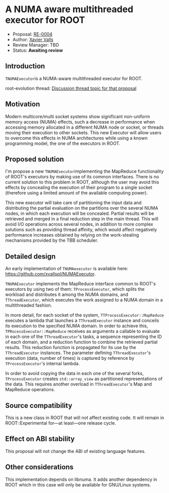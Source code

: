 # A NUMA aware multithreaded executor for ROOT

* Proposal: [RE-0004](0001-TNUMAExecutor.md)
* Author: [Xavier Valls](https://github.com/xvallspl)
* Review Manager: TBD
* Status: **Awaiting review**

## Introduction

`TNUMAExecutor`is a NUMA-aware multithreaded executor for ROOT.

root-evolution thread: [Discussion thread topic for that proposal](https://root-forum.cern.ch/c/root-evolution)

## Motivation

Modern multicore/multi socket systems show significant non-uniform memory access (NUMA) effects, such a decrease in performance when accessing memory allocated in a different NUMA node or socket, or threads moving their execution to other sockets.
This new Executor will allow users to overcome this effects in NUMA architectures while using a known programming model, the one of the executors in ROOT.

## Proposed solution

I'm propose a new `TNUMAExecutor`implementing the MapReduce functionality of ROOT's executors by making use of its common interfaces. There is no current solution to this problem in ROOT, although the user may avoid this effects by concealing the execution of their program to a single socket (therefore using a limited amount of the available computing power).

This new executor will take care of partitioning the input data and distributing the partial evaluation on the partitions over the several NUMA nodes, in which each execution will be concealed. Partial results will be retrieved and merged in a final reduction step in the main thread. This will avoid I/O operations across several nodes, in addition to more complex solutions such as providing thread affinity, which would affect negatively performance increases obtained by relying on the work-stealing mechanisms provided by the TBB scheduler.


## Detailed design
An early implementation of `TNUMAexecutor` is available here: https://github.com/xvallspl/NUMAExecutor.

`TNUMAExecutor` implements the MapReduce interface common to ROOT's executors by using two of them: `TProcessExecutor`, which splits the workload and distributes it among the NUMA domains, and `TThreadExecutor`, which executes the work assigned to a NUMA domain in a multithreaded fashion.

In more detail, for each socket of the system, `TTProcessExecutor::MapReduce` executes a lambda that launches a `TThreadExecutor` instance and conceils its execution to the specified NUMA domain. In order to achieve this, `TPRocessExecutor::MapReduce` receives as arguments a callable to evaluate in each one of the `TThreadExecutor`'s tasks, a sequence representing the ID of each domain, and a reduction function to combine the retrieved partial results. This reduction function is propagated for its use by the `TThreadExecutor` instances. The parameter defining `TThreadExecutor`'s execution (data, number of times) is captured by reference by `TProcessExecutor`'s internal lambda.

In order to avoid copying the data in each one of the several forks, `TProcessExecutor` creates `std::array_view` as partitioned representations of the data. This requires another overload in `TThreadExecutor`'s Map and MapReduce operations.

## Source compatibility

This is a new class in ROOT that will not affect existing code. It will remain in ROOT::Experimental for—at least—one release cycle.

## Effect on ABI stability

This proposal will not change the ABI of existing language features.

## Other considerations

This implementation depends on libnuma. It adds another dependency in ROOT which in this case will only be available for GNU/Linux systems.
